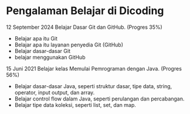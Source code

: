 # Pengalaman Belajar di Dicoding

12 September 2024
Belajar Dasar Git dan GitHub. (Progres 35%)
* Belajar apa itu Git
* Belajar apa itu layanan penyedia Git (GitHub)
* Belajar dasar-dasar Git
* belajar menggunakan GitHub

15 Juni 2021
Belajar kelas Memulai Pemrograman dengan Java. (Progres 56%)
* Belajar dasar-dasar Java, seperti struktur dasar, tipe data, string, operator, input output, dan array.
* Belajar control flow dalam Java, seperti perulangan dan percabangan.
* Belajar tipe data koleksi, seperti list, set, dan map.
